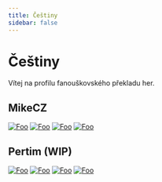 ```yaml
---
title: Češtiny
sidebar: false
---
```


# Češtiny
Vítej na profilu fanouškovského překladu her.

<div class="status">

## MikeCZ
[![Foo](./public/hollow.jpg)](readme/hollow.md)
[![Foo](./public/plague.jpg)](readme/plague.md)
[![Foo](./public/progress.jpg)](readme/progressbar95.md)
[![Foo](./public/voice.png)](readme/VotV.md)

## Pertim (WIP)
[![Foo](./public/summer.jpg)](#)
[![Foo](./public/silver.jpg)](#)
[![Foo](./public/count.jpg)](#)
[![Foo](./public/alone.jpg)](#)
</div>
